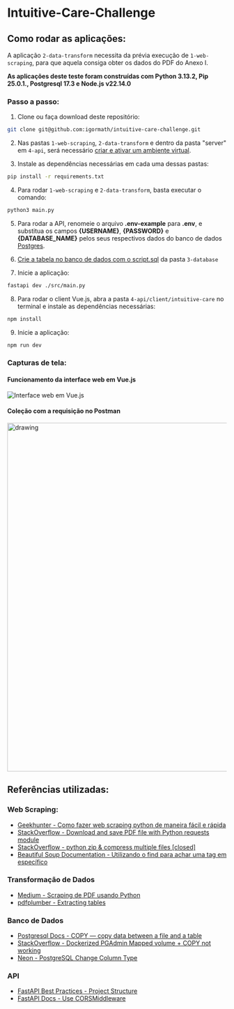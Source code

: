 # Intuitive-Care-Challenge

## Como rodar as aplicações:

A aplicação `2-data-transform` necessita da prévia execução de `1-web-scraping`, para que aquela consiga obter os dados do PDF do Anexo I.

**As aplicações deste teste foram construídas com Python 3.13.2, Pip 25.0.1., Postgresql 17.3 e Node.js v22.14.0**

### Passo a passo:
1) Clone ou faça download deste repositório:

```bash
git clone git@github.com:igormath/intuitive-care-challenge.git
```
2) Nas pastas `1-web-scraping`, `2-data-transform` e dentro da pasta "server" em `4-api`, será necessário [criar e ativar um ambiente virtual](https://dev.to/franciscojdsjr/guia-completo-para-usar-o-virtual-environment-venv-no-python-57bo).

3) Instale as dependências necessárias em cada uma dessas pastas:

```bash
pip install -r requirements.txt
```

4) Para rodar `1-web-scraping` e `2-data-transform`, basta executar o comando:

```bash
python3 main.py
```

5) Para rodar a API, renomeie o arquivo **.env-example** para **.env**, e substitua os campos **{USERNAME}**, **{PASSWORD}** e **{DATABASE_NAME}** pelos seus respectivos dados do banco de dados [Postgres](https://www.postgresql.org/download/).

6) [Crie a tabela no banco de dados com o script.sql](https://stackoverflow.com/questions/51566090/how-to-import-a-schema-sql-file-using-pgadmin-4) da pasta `3-database`

7) Inicie a aplicação:
```bash
fastapi dev ./src/main.py
```

8) Para rodar o client Vue.js, abra a pasta `4-api/client/intuitive-care` no terminal e instale as dependências necessárias:
```bash
npm install
```

9) Inicie a aplicação:
```bash
npm run dev
```

### Capturas de tela:

#### Funcionamento da interface web em Vue.js<br>
![Interface web em Vue.js](https://i.imgur.com/kb3bCZh.gif)<br>
#### Coleção com a requisição no Postman<br>
<img src="https://i.imgur.com/IL3bXN6.jpeg" alt="drawing" width="800"/>
<br>

## Referências utilizadas:
### Web Scraping:
- [Geekhunter - Como fazer web scraping python de maneira fácil e rápida](https://blog.geekhunter.com.br/como-fazer-um-web-scraping-python/)
- [StackOverflow - Download and save PDF file with Python requests module](https://stackoverflow.com/questions/34503412/download-and-save-pdf-file-with-python-requests-module)
- [StackOverflow - python zip & compress multiple files [closed]](https://stackoverflow.com/questions/47438424/python-zip-compress-multiple-files)
- [Beautiful Soup Documentation - Utilizando o find para achar uma tag em específico](https://www.crummy.com/software/BeautifulSoup/bs4/doc/#find)

### Transformação de Dados
- [Medium - Scraping de PDF usando Python](https://medium.com/@danielsantos_84603/scraping-de-pdf-usando-python-70c1dbbc92c4)
- [pdfplumber - Extracting tables](https://github.com/jsvine/pdfplumber?tab=readme-ov-file#extracting-tables)

### Banco de Dados
- [Postgresql Docs - COPY — copy data between a file and a table](https://www.postgresql.org/docs/current/sql-copy.html)
- [StackOverflow - Dockerized PGAdmin Mapped volume + COPY not working](https://stackoverflow.com/questions/68535722/dockerized-pgadmin-mapped-volume-copy-not-working)
- [Neon - PostgreSQL Change Column Type](https://neon.tech/postgresql/postgresql-tutorial/postgresql-change-column-type)

### API
- [FastAPI Best Practices - Project Structure](https://github.com/zhanymkanov/fastapi-best-practices?tab=readme-ov-file#project-structure)
- [FastAPI Docs - Use CORSMiddleware](https://fastapi.tiangolo.com/tutorial/cors/#use-corsmiddleware)